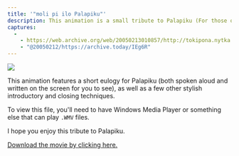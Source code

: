```yaml
---
title: '"moli pi ilo Palapiku"'
description: This animation is a small tribute to Palapiku (For those of who you don't come to the Toki Pona chat room occasionally, Palapiku was a definition bot which would quickly translate a Toki Pona word on command).
captures:
  -
    - https://web.archive.org/web/20050213010857/http://tokipona.nytka.org:80/image/palapiku.html
    - "@20050212/https://archive.today/IEg6R"
---
```


![](/images/palapiku.jpg)

This animation features a short eulogy for Palapiku (both spoken aloud and written on the screen for you to see), as well as a few other stylish introductory and closing techniques.

To view this file, you'll need to have Windows Media Player or something else that can play `.WMV` files.

I hope you enjoy this tribute to Palapiku.

[Download the movie by clicking here.]()
